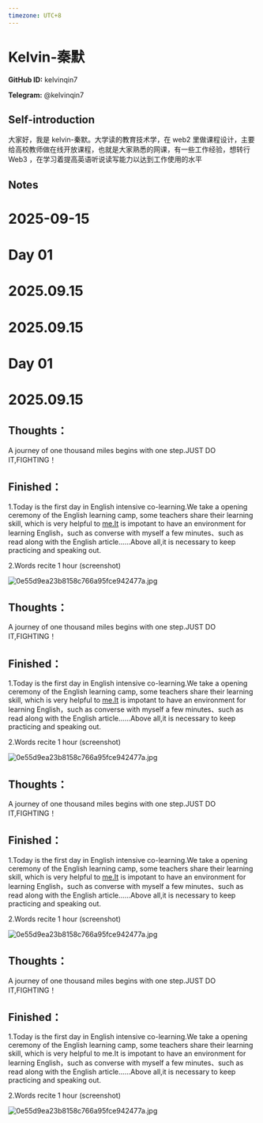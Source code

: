 ```yaml
---
timezone: UTC+8
---
```


# Kelvin-秦默

**GitHub ID:** kelvinqin7

**Telegram:** @kelvinqin7

## Self-introduction

大家好，我是 kelvin-秦默。大学读的教育技术学，在 web2 里做课程设计，主要给高校教师做在线开放课程，也就是大家熟悉的网课，有一些工作经验，想转行 Web3 ，在学习着提高英语听说读写能力以达到工作使用的水平

## Notes
<!-- Content_START -->
# 2025-09-15
<!-- DAILY_CHECKIN_2025-09-15_START -->
# Day 01

# 2025.09.15


# 2025.09.15
<!-- DAILY_CHECKIN_2025-09-15_START -->
# Day 01

# 2025.09.15

## Thoughts：

A journey of one thousand miles begins with one step.JUST DO IT,FIGHTING！

## Finished：

1.Today is the first day in English intensive co-learning.We take a opening ceremony of the English learning camp, some teachers share their learning skill, which is very helpful to [me.It](http://me.It) is impotant to have an environment for learning English，such as converse with myself a few minutes、such as read along with the English article……Above all,it is necessary to keep practicing and speaking out.

2.Words recite 1 hour (screenshot)

![0e55d9ea23b8158c766a95fce942477a.jpg](https://raw.githubusercontent.com/IntensiveCoLearning/english_3rd/main/assets/kelvinqin7/images/2025-09-15-1757944076462-0e55d9ea23b8158c766a95fce942477a.jpg)
<!-- DAILY_CHECKIN_2025-09-15_END -->
<!-- Content_END -->
## Thoughts：

A journey of one thousand miles begins with one step.JUST DO IT,FIGHTING！

## Finished：

1.Today is the first day in English intensive co-learning.We take a opening ceremony of the English learning camp, some teachers share their learning skill, which is very helpful to [me.It](http://me.It) is impotant to have an environment for learning English，such as converse with myself a few minutes、such as read along with the English article……Above all,it is necessary to keep practicing and speaking out.

2.Words recite 1 hour (screenshot)

![0e55d9ea23b8158c766a95fce942477a.jpg](https://raw.githubusercontent.com/IntensiveCoLearning/english_3rd/main/assets/kelvinqin7/images/2025-09-15-1757944076462-0e55d9ea23b8158c766a95fce942477a.jpg)
<!-- DAILY_CHECKIN_2025-09-15_END -->
<!-- Content_END -->
## Thoughts：

A journey of one thousand miles begins with one step.JUST DO IT,FIGHTING！

## Finished：

1.Today is the first day in English intensive co-learning.We take a opening ceremony of the English learning camp, some teachers share their learning skill, which is very helpful to [me.It](http://me.It) is impotant to have an environment for learning English，such as converse with myself a few minutes、such as read along with the English article……Above all,it is necessary to keep practicing and speaking out.

2.Words recite 1 hour (screenshot)

![0e55d9ea23b8158c766a95fce942477a.jpg](https://raw.githubusercontent.com/IntensiveCoLearning/english_3rd/main/assets/kelvinqin7/images/2025-09-15-1757944076462-0e55d9ea23b8158c766a95fce942477a.jpg)
<!-- DAILY_CHECKIN_2025-09-15_END -->
<!-- Content_END -->
## Thoughts：

A journey of one thousand miles begins with one step.JUST DO IT,FIGHTING！

## Finished：

1.Today is the first day in English intensive co-learning.We take a opening ceremony of the English learning camp, some teachers share their learning skill, which is very helpful to me.It is impotant to have an environment for learning English，such as converse with myself a few minutes、such as read along with the English article……Above all,it is necessary to keep practicing and speaking out.

2.Words recite 1 hour (screenshot)

![0e55d9ea23b8158c766a95fce942477a.jpg](https://raw.githubusercontent.com/IntensiveCoLearning/english_3rd/main/assets/kelvinqin7/images/2025-09-15-1757944076462-0e55d9ea23b8158c766a95fce942477a.jpg)
<!-- DAILY_CHECKIN_2025-09-15_END -->



<!-- Content_END -->
